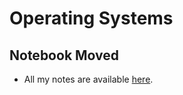 # Operating Systems

## Notebook Moved

* All my notes are available [here](https://sites.google.com/view/cps356/home).



